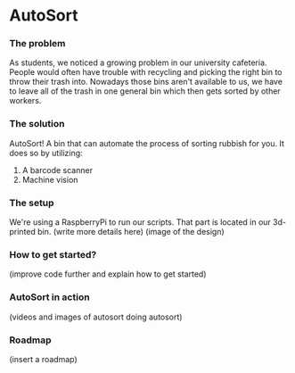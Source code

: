 # AutoSort

### The problem

As students, we noticed a growing problem in our university cafeteria. People would often have trouble with recycling and picking the right bin to throw their trash into. Nowadays those bins aren't available to us, we have to leave all of the trash in one general bin which then gets sorted by other workers. 

### The solution

AutoSort! A bin that can automate the process of sorting rubbish for you. It does so by utilizing:
1. A barcode scanner
2. Machine vision


### The setup

We're using a RaspberryPi to run our scripts. That part is located in our 3d-printed bin. (write more details here)
(image of the design)


### How to get started?

(improve code further and explain how to get started)

### AutoSort in action

(videos and images of autosort doing autosort)

### Roadmap

(insert a roadmap)
